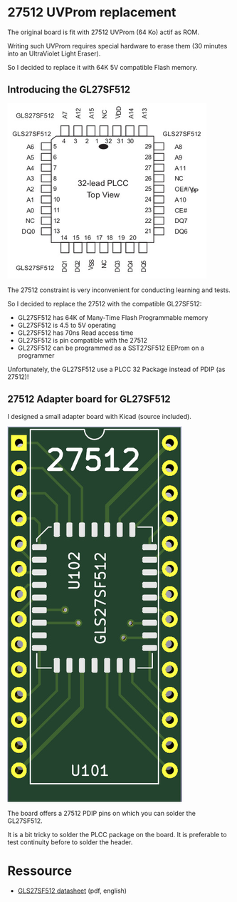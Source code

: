 # 27512 UVProm replacement

The original board is fit with 27512 UVProm (64 Ko) actif as ROM.

Writing such UVProm requires special hardware to erase them (30 minutes into an UltraViolet Light Eraser).

So I decided to replace it with 64K 5V compatible Flash memory.

## Introducing the GL27SF512

![GL27SF512](docs/GLS27SF512.jpg)

The 27512 constraint is very inconvenient for conducting learning and tests.

So I decided to replace the 27512 with the compatible GL27SF512:
* GL27SF512 has 64K of Many-Time Flash Programmable memory
* GL27SF512 is 4.5 to 5V operating
* GL27SF512 has 70ns Read access time
* GL27SF512 is pin compatible with the 27512
* GL27SF512 can be programmed as a SST27SF512 EEProm on a programmer

Unfortunately, the GL27SF512 use a PLCC 32 Package instead of PDIP (as 27512)!

## 27512 Adapter board for GL27SF512
I designed a small adapter board with Kicad (source included).

![GLS27SF512 adapter](docs/GLS27SF512-adapter.jpg)

The board offers a 27512 PDIP pins on which you can solder the GL27SF512.

It is a bit tricky to solder the PLCC package on the board. It is preferable to test continuity before to solder the header.

# Ressource

* [GLS27SF512 datasheet](docs/GLS27SF512.pdf) (pdf, english)
